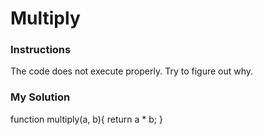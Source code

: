 # Multiply

### Instructions

The code does not execute properly. Try to figure out why.

### My Solution

function multiply(a, b){
  return a * b;
}
